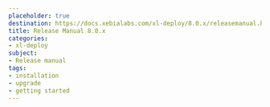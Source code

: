 ```yaml
---
placeholder: true
destination: https://docs.xebialabs.com/xl-deploy/8.0.x/releasemanual.html
title: Release Manual 8.0.x
categories:
- xl-deploy
subject:
- Release manual
tags:
- installation
- upgrade
- getting started
---
```

